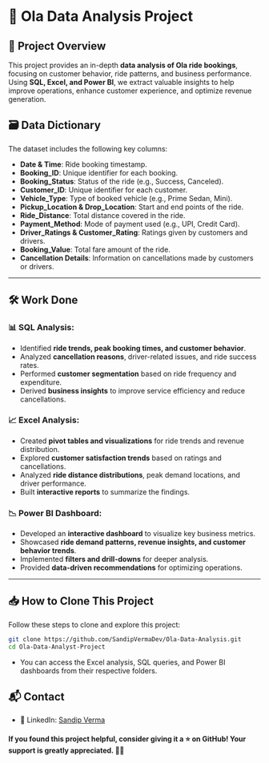 # 🚖 Ola Data Analysis Project

## 📌 Project Overview

This project provides an in-depth **data analysis of Ola ride bookings**, focusing on customer behavior, ride patterns, and business performance. Using **SQL, Excel, and Power BI**, we extract valuable insights to help improve operations, enhance customer experience, and optimize revenue generation.

## 🗃️ Data Dictionary

The dataset includes the following key columns:

- **Date & Time**: Ride booking timestamp.
- **Booking_ID**: Unique identifier for each booking.
- **Booking_Status**: Status of the ride (e.g., Success, Canceled).
- **Customer_ID**: Unique identifier for each customer.
- **Vehicle_Type**: Type of booked vehicle (e.g., Prime Sedan, Mini).
- **Pickup_Location & Drop_Location**: Start and end points of the ride.
- **Ride_Distance**: Total distance covered in the ride.
- **Payment_Method**: Mode of payment used (e.g., UPI, Credit Card).
- **Driver_Ratings & Customer_Rating**: Ratings given by customers and drivers.
- **Booking_Value**: Total fare amount of the ride.
- **Cancellation Details**: Information on cancellations made by customers or drivers.

---

## 🛠️ Work Done

### 📊 SQL Analysis:
- Identified **ride trends, peak booking times, and customer behavior**.
- Analyzed **cancellation reasons**, driver-related issues, and ride success rates.
- Performed **customer segmentation** based on ride frequency and expenditure.
- Derived **business insights** to improve service efficiency and reduce cancellations.

### 📈 Excel Analysis:
- Created **pivot tables and visualizations** for ride trends and revenue distribution.
- Explored **customer satisfaction trends** based on ratings and cancellations.
- Analyzed **ride distance distributions**, peak demand locations, and driver performance.
- Built **interactive reports** to summarize the findings.

### 📉 Power BI Dashboard:
- Developed an **interactive dashboard** to visualize key business metrics.
- Showcased **ride demand patterns, revenue insights, and customer behavior trends**.
- Implemented **filters and drill-downs** for deeper analysis.
- Provided **data-driven recommendations** for optimizing operations.

---

## 📥 How to Clone This Project

Follow these steps to clone and explore this project:

```bash
git clone https://github.com/SandipVermaDev/Ola-Data-Analysis.git
cd Ola-Data-Analyst-Project
```
- You can access the Excel analysis, SQL queries, and Power BI dashboards from their respective folders.

## 📬 Contact
- 📌 LinkedIn: [Sandip Verma](https://www.linkedin.com/in/sandip-verma-dev/)

#### If you found this project helpful, consider giving it a ⭐ on GitHub! Your support is greatly appreciated. 🚀✨
